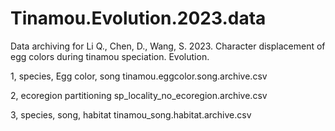 # Tinamou.Evolution.2023.data
Data archiving for Li Q., Chen, D., Wang, S. 2023. Character displacement of egg colors during tinamou speciation. Evolution. 

1, species, Egg color, song
tinamou.eggcolor.song.archive.csv

2, ecoregion partitioning
sp_locality_no_ecoregion.archive.csv

3, species, song, habitat
tinamou_song.habitat.archive.csv
